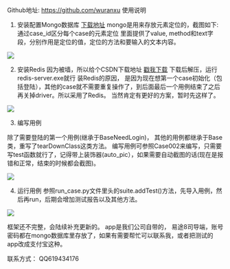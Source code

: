 Github地址: https://github.com/wuranxu
使用说明

1. 安装配置Mongo数据库
[下载地址](https://www.mongodb.com/dr/fastdl.mongodb.org/win32/mongodb-win32-x86_64-2008plus-ssl-3.4.6-signed.msi/download)
mongo是用来存放元素定位的，截图如下:
通过case_id区分每个case的元素定位
里面提供了value, method和text字段，分别作用是定位的值，定位的方法和要输入的文本内容。

![](http://upload-images.jianshu.io/upload_images/6053915-bfd44479b46c291a.png?imageMogr2/auto-orient/strip%7CimageView2/2/w/1240)

2. 安装Redis
因为被墙，所以给个CSDN下载地址
[戳我下载](http://download.csdn.net/download/chainisit/9400072)
下载后解压，运行redis-server.exe就行
装Redis的原因， 是因为现在想第一个case初始化（包括登陆），其他的case就不需要重复操作了，到后面最后一个用例结束了之后再关掉driver。所以采用了Redis。
当然肯定有更好的方案，暂时先这样了。

![](http://upload-images.jianshu.io/upload_images/6053915-05b8b58858a88499.png?imageMogr2/auto-orient/strip%7CimageView2/2/w/1240)

3. 编写用例

除了需要登陆的第一个用例(继承于BaseNeedLogin)， 其他的用例都继承于Base类，重写了tearDownClass这类方法。
编写用例可参照Case002来编写，只需要写test函数就行了，记得带上装饰器(auto_pic），如果需要自动截图的话(现在是报错和正常，结束的时候都会截图)。

![](http://upload-images.jianshu.io/upload_images/6053915-bfcfc20b72c1b2d0.png?imageMogr2/auto-orient/strip%7CimageView2/2/w/1240)

4. 运行用例
参照run_case.py文件里头的suite.addTest()方法，先导入用例，然后再run，后期会增加测试报告以及其他方法。

![](http://upload-images.jianshu.io/upload_images/6053915-5a7c7221985dc239.png?imageMogr2/auto-orient/strip%7CimageView2/2/w/1240)

框架还不完整，会陆续补充更新的。
app是我们公司自带的， 易途8司导端，账号密码都在mongo数据库里存放了，如果有需要帮忙可以联系我，或者把测试的app改成支付宝这种。

联系方式： QQ619434176